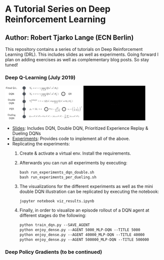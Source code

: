 # A Tutorial Series on Deep Reinforcement Learning
## Author: Robert Tjarko Lange (ECN Berlin)

This repository contains a series of tutorials on Deep Reinforcement Learning (DRL). This includes slides as well as experiments. Going forward I plan on adding exercises as well as complementary blog posts. So stay tuned!

### Deep Q-Learning (July 2019)

<img src="EXPERIMENTS_DQL/figures/DQN-Timeline.png" width="50%" height="50%" />
<img src="EXPERIMENTS_DQL/movies/DQN-Gridworld.gif" width="40%" height="40%" />

* [Slides](Deep_Q_Learning.pdf): Includes DQN, Double DQN, Prioritized Experience Replay & Dueling DQNs
* [Experiments](EXPERIMENTS_DQL): Provides code to implement all of the above.
* Replicating the experiments:
    1. Create & activate a virtual env. Install the requirements.
    2. Afterwards you can run all experiments by executing:

        ```
        bash run_experiments_dqn_double.sh
        bash run_experiments_per_dueling.sh
        ```
    3. The visualizations for the different experiments as well as the mini double DQN illustration can be replicated by executing the notebook:

        ```
        jupyter notebook viz_results.ipynb
        ```

    4. Finally, in order to visualize an episode rollout of a DQN agent at different stages do the following:

        ```
        python train_dqn.py --SAVE_AGENT
        python enjoy_dense.py --AGENT 5000_MLP-DQN --TITLE 5000
        python enjoy_dense.py --AGENT 40000_MLP-DQN --TITLE 40000
        python enjoy_dense.py --AGENT 500000_MLP-DQN --TITLE 500000
        ```

### Deep Policy Gradients (to be continued)
